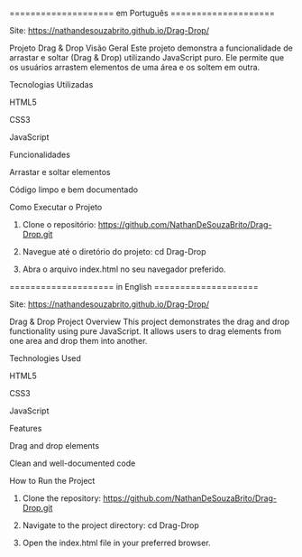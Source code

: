 ==================== em Português ====================

Site: https://nathandesouzabrito.github.io/Drag-Drop/
 

Projeto Drag & Drop
Visão Geral
Este projeto demonstra a funcionalidade de arrastar e soltar (Drag & Drop) utilizando JavaScript puro. Ele permite que os usuários arrastem elementos de uma área e os soltem em outra.

Tecnologias Utilizadas

HTML5

CSS3

JavaScript

Funcionalidades

Arrastar e soltar elementos

Código limpo e bem documentado

Como Executar o Projeto

1. Clone o repositório:
   https://github.com/NathanDeSouzaBrito/Drag-Drop.git

2. Navegue até o diretório do projeto:
   cd Drag-Drop

3. Abra o arquivo index.html no seu navegador preferido.

==================== in English ====================

Site: https://nathandesouzabrito.github.io/Drag-Drop/

Drag & Drop Project
Overview
This project demonstrates the drag and drop functionality using pure JavaScript. It allows users to drag elements from one area and drop them into another.

Technologies Used

HTML5

CSS3

JavaScript

Features

Drag and drop elements

Clean and well-documented code

How to Run the Project

1. Clone the repository:
   https://github.com/NathanDeSouzaBrito/Drag-Drop.git

2. Navigate to the project directory:
   cd Drag-Drop

3. Open the index.html file in your preferred browser.
